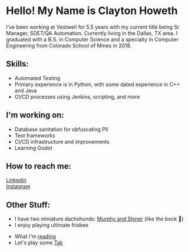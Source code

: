 <!--
**choweth/choweth** is a ✨ _special_ ✨ repository because its `README.md` (this file) appears on your GitHub profile.

Here are some ideas to get you started:

- 🔭 I’m currently working on ...
- 🌱 I’m currently learning ...
- 👯 I’m looking to collaborate on ...
- 🤔 I’m looking for help with ...
- 💬 Ask me about ...
- 📫 How to reach me: ...
- 😄 Pronouns: ...
- ⚡ Fun fact: ...
-->

# Hello! My Name is Clayton Howeth
I've been working at Vestwell for 5.5 years with my current title being Sr Manager, SDET/QA Automation. Currently living in the Dallas, TX area. I graduated with a B.S. in Computer Science and a specialty in Computer Engineering from Colorado School of Mines in 2018.

## Skills:
* Automated Testing
* Primary experience is in Python, with some dated experience in C++ and Java
* CI/CD processes using Jenkins, scripting, and more

## I'm working on:
* Database sanitation for obfuscating PII
* Test frameworks
* CI/CD infrastructure and improvements
* Learning Godot

## How to reach me:
[Linkedin](https://www.linkedin.com/in/claytonhoweth/)<br>
[Instagram](https://www.instagram.com/claytonhoweth/)<br>

## Other Stuff:
* I have two miniature dachshunds: [Murphy and Shiner](https://instagram.com/murphy_and_shiner) (like the bock 🍺) 
* I enjoy playing ultimate frisbee
<!-- * Catch me [streaming](https://www.twitch.tv/freshproduceow)! -->
* What I'm [reading](https://www.goodreads.com/freshproduce)
* Let's play some [Tak](https://en.wikipedia.org/wiki/Tak_(game))
